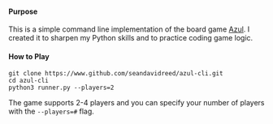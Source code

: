 #### Purpose
This is a simple command line implementation of the board game [Azul](https://boardgamegeek.com/boardgame/230802/azul). I created it to sharpen my Python skills and to practice coding game logic.

#### How to Play
```
git clone https://www.github.com/seandavidreed/azul-cli.git
cd azul-cli
python3 runner.py --players=2
```

The game supports 2-4 players and you can specify your number of players with the `--players=#` flag.
